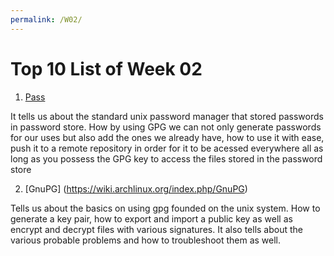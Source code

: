 ```yaml
---
permalink: /W02/
---
```


# Top 10 List of Week 02
1. [Pass](https://wiki.archlinux.org/index.php/Pass)

It tells us about the standard unix password manager that stored passwords in
password store. How by using GPG we can not only generate passwords for our
uses but also add the ones we already have, how to use it with ease, push it to
a remote repository in order for it to be acessed everywhere all as long as you
possess the GPG key to access the files stored in the password store

2. [GnuPG] (https://wiki.archlinux.org/index.php/GnuPG)

Tells us about the basics on using gpg founded on the unix system. How to
generate a key pair, how to export and import a public key as well as encrypt
and decrypt files with various signatures. It also tells about the various
probable problems and how to troubleshoot them as well.

